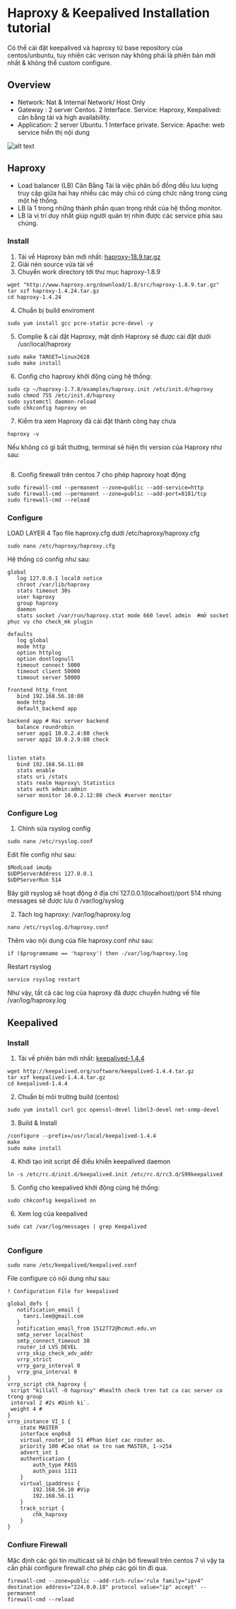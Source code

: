 # Haproxy & Keepalived Installation tutorial

Có thể cài đặt keepalived và haproxy từ base repository của centos/unbuntu, tuy nhiên các verison này không phải là phiên bản mới nhất & không thể  custom configure.
## Overview
* Network: Nat & Internal Network/ Host Only
* Gateway : 2 server Centos. 2 Interface. Service: Haproxy, Keepalived:  cân bằng tải và high availability.
* Application: 2 server Ubuntu. 1 Interface private. Service: Apache: web service hiển thị nội dung

![alt text](/doc/figure/system_overview.png)

## Haproxy
* Load balancer (LB) Cân Bằng Tải là việc phân bố đồng đều lưu lượng truy cập giữa hai hay nhiều các máy chủ có cùng chức năng trong cùng một hệ thống.
* LB là 1 trong những thành phần quan trọng nhất của hệ thống monitor.
* LB là vị trí duy nhất giúp người quản trị nhìn được các service phía sau chúng.

### Install
1. Tải về  Haproxy bản mới nhất: [haproxy-18.9.tar.gz](http://www.haproxy.org/download/1.8/src/haproxy-1.8.9.tar.gz)
2. Giải nén source vừa tải về
3. Chuyển work directory tới thư mục haproxy-1.8.9
```
wget "http://www.haproxy.org/download/1.8/src/haproxy-1.8.9.tar.gz"
tar xzf haproxy-1.4.24.tar.gz
cd haproxy-1.4.24
```
4. Chuẩn bị build enviroment
```
sudo yum install gcc pcre-static pcre-devel -y

```
5. Complie & cài đặt Haproxy, mặt dịnh Haproxy sẽ được cài đặt dưới /usr/local/haproxy
```
sudo make TARGET=linux2628
sudo make install
```
6. Config cho haproxy khởi động cùng hệ thống:
```
sudo cp ~/haproxy-1.7.8/examples/haproxy.init /etc/init.d/haproxy
sudo chmod 755 /etc/init.d/haproxy
sudo systemctl daemon-reload
sudo chkconfig haproxy on

```
7. Kiểm tra xem Haproxy đã cài đặt thành công hay chưa
```
haproxy -v
```
Nếu không có gì bất thường, terminal sẽ hiện thị version của Haproxy như sau: 
```

```
8. Config firewall trên centos 7 cho phép haproxy hoạt động
```
sudo firewall-cmd --permanent --zone=public --add-service=http
sudo firewall-cmd --permanent --zone=public --add-port=8181/tcp
sudo firewall-cmd --reload
```
### Configure
LOAD LAYER 4
Tạo file haproxy.cfg dưới /etc/haproxy/haproxy.cfg
```
sudo nano /etc/haproxy/haproxy.cfg
```
Hệ thống có config như sau:
```
global
   log 127.0.0.1 local0 notice 
   chroot /var/lib/haproxy
   stats timeout 30s
   user haproxy
   group haproxy
   daemon
   stats socket /var/run/haproxy.stat mode 660 level admin  #mở socket phục vụ cho check_mk plugin

defaults
   log global
   mode http
   option httplog
   option dontlognull
   timeout connect 5000
   timeout client 50000
   timeout server 50000

frontend http_front
   bind 192.168.56.10:80
   mode http
   default_backend app

backend app # Hai server backend
   balance roundrobin
   server app1 10.0.2.4:80 check
   server app2 10.0.2.9:80 check


listen stats
   bind 192.168.56.11:80
   stats enable
   stats uri /stats
   stats realm Haproxy\ Statistics
   stats auth admin:admin
   server monitor 10.0.2.12:80 check #server monitor
```

### Configure Log

1. Chỉnh sửa rsyslog config
```
sudo nano /etc/rsyslog.conf
```
Edit file config như sau: 
```
$ModLoad imudp
$UDPServerAddress 127.0.0.1
$UDPServerRun 514
```
Bây giờ rsyslog sẽ hoạt động ở địa chỉ 127.0.0.1(localhost)/port 514  nhưng messages sẽ được lưu ở /var/log/syslog

2. Tách log haproxy: /var/log/haproxy.log
```
nano /etc/rsyslog.d/haproxy.conf
```
Thêm vào nội dung của file haproxy.conf như sau:
```
if ($programname == 'haproxy') then -/var/log/haproxy.log
```
Restart rsyslog
```
service rsyslog restart
```
Như vậy, tất cả các log của haproxy đã được chuyển hướng về file /var/log/haproxy.log


## Keepalived

### Install
1. Tải về phiên bản mới nhất: [keepalived-1.4.4](http://keepalived.org/software/keepalived-1.4.4.tar.gz) 
```
wget http://keepalived.org/software/keepalived-1.4.4.tar.gz
tar xzf keepalived-1.4.4.tar.gz
cd keepalived-1.4.4
```
2. Chuẩn bị môi trường build (centos)
```
sudo yum install curl gcc openssl-devel libnl3-devel net-snmp-devel
```
3. Build & Install
```
/configure --prefix=/usr/local/keepalived-1.4.4
make
sudo make install
```
4. Khởi tạo init script để  điều khiển keepalived daemon
```
ln -s /etc/rc.d/init.d/keepalived.init /etc/rc.d/rc3.d/S99keepalived
```
5. Config cho keepalived khởi động cùng hệ thống:
```
sudo chkconfig keepalived on
```
6. Xem log của keepalived
```
sudo cat /var/log/messages | grep Keepalived
```
```
```
### Configure
```
sudo nano /etc/keepalived/keepalived.conf
```
File configure có nội dung như sau: 
```
! Configuration File for keepalived

global_defs {
   notification_email {
     tanri.lee@gmail.com
   }
   notification_email_from 1512772@hcmut.edu.vn
   smtp_server localhost
   smtp_connect_timeout 30
   router_id LVS_DEVEL
   vrrp_skip_check_adv_addr
   vrrp_strict
   vrrp_garp_interval 0
   vrrp_gna_interval 0
}
vrrp_script chk_haproxy {
 script "killall -0 haproxy" #health check tren tat ca cac server co trong group
 interval 2 #2s #Dinh ki`.
 weight 4 # 
}
vrrp_instance VI_1 {
    state MASTER
    interface enp0s8
    virtual_router_id 51 #Phan biet cac router ao.
    priority 100 #Cao nhat se tro nam MASTER, 1->254
    advert_int 1
    authentication {
        auth_type PASS
        auth_pass 1111
    }
    virtual_ipaddress {
        192.168.56.10 #Vip
        192.168.56.11
    }
    track_script {
        chk_haproxy
    }
}

```
### Confiure Firewall

Mặc định các gói tin multicast sẽ bị chặn bở firewall trên centos 7 vì vậy ta cần phải configure firewall cho phép các gói tin đi qua.

```
firewall-cmd --zone=public --add-rich-rule='rule family="ipv4" destination address="224.0.0.18" protocol value="ip" accept' --permanent
firewall-cmd --reload
```






